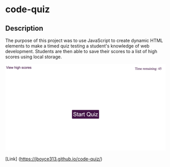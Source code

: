 # code-quiz

## Description

The purpose of this project was to use JavaScript to create dynamic HTML elements to make a timed quiz testing a student's knowledge of web development. Students are then able to save their scores to a list of high scores using local storage.

![Screenshot](./assets/Images/screen-shot.png)

[Link] (https://jboyce313.github.io/code-quiz/)
